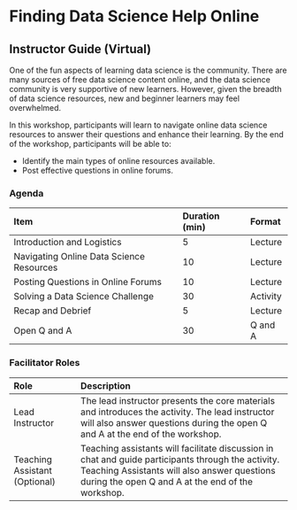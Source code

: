 # Finding Data Science Help Online
## Instructor Guide (Virtual)

One of the fun aspects of learning data science is the community. There are many sources of free data science content online, and the data science community is very supportive of new learners. However, given the breadth of data science resources, new and beginner learners may feel overwhelmed.

In this workshop, participants will learn to navigate online data science resources to answer their questions and enhance their learning. By the end of the workshop, participants will be able to:
-	Identify the main types of online resources available.
-	Post effective questions in online forums.

### Agenda
| **Item** | **Duration (min)** | **Format** |
| :-- | :-- | :-- |
| Introduction and Logistics | 5 | Lecture |
| Navigating Online Data Science Resources	| 10	| Lecture |
| Posting Questions in Online Forums |	10 |	Lecture |
| Solving a Data Science Challenge |	30 |	Activity |
| Recap and Debrief |	5 |	Lecture |
| Open Q and A |	30 |	Q and A |

### Facilitator Roles
| Role | Description |
| :-- | :-- |
| Lead Instructor | The lead instructor presents the core materials and introduces the activity. The lead instructor will also answer questions during the open Q and A at the end of the workshop. |
| Teaching Assistant (Optional) | Teaching assistants will facilitate discussion in chat and guide participants through the activity. Teaching Assistants will also answer questions during the open Q and A at the end of the workshop. |
